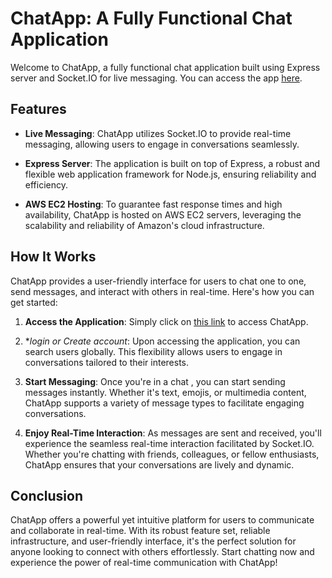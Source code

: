 # ChatApp: A Fully Functional Chat Application

Welcome to ChatApp, a fully functional chat application built using Express server and Socket.IO for live messaging. You can access the app [here](https://chat.stockimagesearch.online/).

## Features

- **Live Messaging**: ChatApp utilizes Socket.IO to provide real-time messaging, allowing users to engage in conversations seamlessly.
  
- **Express Server**: The application is built on top of Express, a robust and flexible web application framework for Node.js, ensuring reliability and efficiency.

- **AWS EC2 Hosting**: To guarantee fast response times and high availability, ChatApp is hosted on AWS EC2 servers, leveraging the scalability and reliability of Amazon's cloud infrastructure.

## How It Works

ChatApp provides a user-friendly interface for users to chat one to one, send messages, and interact with others in real-time. Here's how you can get started:

1. **Access the Application**: Simply click on [this link](https://chat.stockimagesearch.online/) to access ChatApp.

2. **login or Create account*: Upon accessing the application, you can search users globally. This flexibility allows users to engage in conversations tailored to their interests.

3. **Start Messaging**: Once you're in a chat , you can start sending messages instantly. Whether it's text, emojis, or multimedia content, ChatApp supports a variety of message types to facilitate engaging conversations.

4. **Enjoy Real-Time Interaction**: As messages are sent and received, you'll experience the seamless real-time interaction facilitated by Socket.IO. Whether you're chatting with friends, colleagues, or fellow enthusiasts, ChatApp ensures that your conversations are lively and dynamic.

## Conclusion

ChatApp offers a powerful yet intuitive platform for users to communicate and collaborate in real-time. With its robust feature set, reliable infrastructure, and user-friendly interface, it's the perfect solution for anyone looking to connect with others effortlessly. Start chatting now and experience the power of real-time communication with ChatApp!
